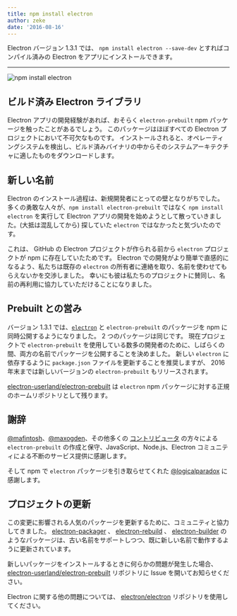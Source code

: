 ```yaml
---
title: npm install electron
author: zeke
date: '2016-08-16'
---
```


Electron バージョン 1.3.1 では、 `npm install electron --save-dev` とすればコンパイル済みの Electron をアプリにインストールできます。

---

![npm install electron](https://cloud.githubusercontent.com/assets/378023/17259327/3e3196be-55cb-11e6-8156-525e9c45e66e.png)

## ビルド済み Electron ライブラリ

Electron アプリの開発経験があれば、おそらく `electron-prebuilt` npm パッケージを触ったことがあるでしょう。 このパッケージはほぼすべての Electron プロジェクトにおいて不可欠なものです。 インストールされると、オペレーティングシステムを検出し、ビルド済みバイナリの中からそのシステムアーキテクチャに適したものをダウンロードします。

## 新しい名前

Electron のインストール過程は、新規開発者にとっての壁となりがちでした。 多くの勇敢な人々が、`npm install electron-prebuilt` ではなく `npm install electron` を実行して Electron アプリの開発を始めようとして散っていきました。(大抵は混乱してから) 探していた `electron` ではなかったと気づいたのです。

これは、 GitHub の Electron プロジェクトが作られる前から `electron` プロジェクトが npm に存在していたためです。 Electron での開発がより簡単で直感的になるよう、私たちは既存の `electron` の所有者に連絡を取り、名前を使わせてもらえないかを交渉しました。 幸いにも彼は私たちのプロジェクトに賛同し、名前の再利用に協力していただけることになりました。

## Prebuilt との営み

バージョン 1.3.1 では、[`electron`](https://www.npmjs.com/package/electron) と `electron-prebuilt` のパッケージを npm に同時公開するようになりました。 2 つのパッケージは同じです。 現在プロジェクトで `electron-prebuilt` を使用している数多の開発者のために、しばらくの間、両方の名前でパッケージを公開することを決めました。 新しい `electron` に依存するように `package.json` ファイルを更新することを推奨しますが、 2016 年末までは新しいバージョンの `electron-prebuilt` もリリースされます。

[electron-userland/electron-prebuilt](https://github.com/electron-userland/electron-prebuilt) は `electron` npm パッケージに対する正規のホームリポジトリとして残ります。

## 謝辞

[@mafintosh](https://github.com/mafintosh)、[@maxogden](https://github.com/maxogden)、その他多くの [コントリビュータ](https://github.com/electron-userland/electron-prebuilt/graphs/contributors) の方々による `electron-prebuilt` の作成と保守、JavaScript、Node.js、Electron コミュニティによる不断のサービス提供に感謝します。

そして npm で `electron` パッケージを引き取らせてくれた [@logicalparadox](https://github.com/logicalparadox) に感謝します。

## プロジェクトの更新

この変更に影響される人気のパッケージを更新するために、コミュニティと協力してきました。 [electron-packager](https://github.com/electron-userland/electron-packager) 、 [electron-rebuild](https://github.com/electron/electron-rebuild) 、 [electron-builder](https://github.com/electron-userland/electron-builder) のようなパッケージは、古い名前をサポートしつつ、既に新しい名前で動作するように更新されています。

新しいパッケージをインストールするときに何らかの問題が発生した場合、 [electron-userland/electron-prebuilt](https://github.com/electron-userland/electron-prebuilt/issues) リポジトリに Issue を開いてお知らせください。

Electron に関する他の問題については、 [electron/electron](https://github.com/electron/electron/issues) リポジトリを使用してください。

